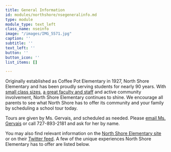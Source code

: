 ```yaml
---
title: General Information
id: modules/northshore/nsegeneralinfo.md
type: module
module_type: text_left
class_name: nseinfo
image: "/images/IMG_5571.jpg"
caption: ''
subtitle: ''
text_left: ''
button: ''
button_icon: ''
list_items: []

---
```

Originally established as Coffee Pot Elementary in 1927, North Shore Elementary and has been proudly serving students for nearly 90 years. With [small class sizes](#), [a great faculty and staff](#) and active community involvement, North Shore Elementary continues to shine. We encourage all parents to see what North Shore has to offer its community and your family by scheduling a school tour today.

Tours are given by Ms. Gervais, and scheduled as needed. Please [email Ms. Gervais](gervaisv@pcsb.org) or call 727-893-2181 and ask for her by name.

You may also find relevant information on the [North Shore Elementary site](https://www.pcsb.org/northshore-es) or on their [Twitter feed](https://twitter.com/NorthShoreElem). A few of the unique experiences North Shore Elementary has to offer are listed below.